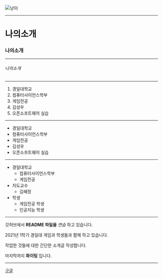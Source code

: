 ![냥이](./images/cat.jpg)
***

# 나의소개

### 나의소개
***
###### 나의소개
---
1. 경일대학교
2. 컴퓨터사이언스학부
3. 게임전공
4. 김성우
5. 오픈소프트웨어 실습

***

+ 경일대학교
+ 컴퓨터사이언스학부
+ 게임전공
+ 김성우
+ 오픈소프트웨어 실습

---
* 경일대학교
	* 컴퓨터사이언스학부
	* 게임전공
* 지도교수
	* 김혜정
* 학생
	* 게임전공 학생
	* 인공지능 학생
---
  
깃허브에서 **README 파일을** *연습* 하고 있습니다.

2021년 1학기 경일대 게임과 학생들과 함께 하고 있습니다.

작업한 것들에 대한 간단한 소개글 작성합니다.

마지막까지 **화이팅** 입니다.
***

[구글](https://www.google.com/, "구글사이트를 연결합니다.")
